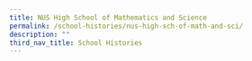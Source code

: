 ```yaml
---
title: NUS High School of Mathematics and Science
permalink: /school-histories/nus-high-sch-of-math-and-sci/
description: ""
third_nav_title: School Histories
---
```

